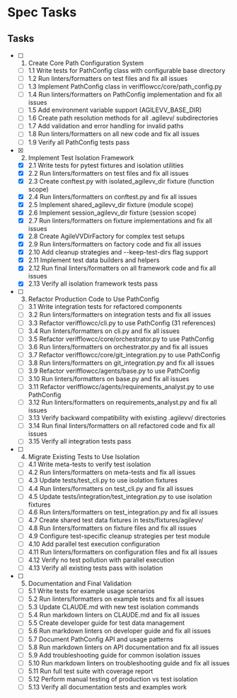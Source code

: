 # Spec Tasks

## Tasks

- [ ] 1. Create Core Path Configuration System

  - [ ] 1.1 Write tests for PathConfig class with configurable base directory
  - [ ] 1.2 Run linters/formatters on test files and fix all issues
  - [ ] 1.3 Implement PathConfig class in verifflowcc/core/path_config.py
  - [ ] 1.4 Run linters/formatters on PathConfig implementation and fix all issues
  - [ ] 1.5 Add environment variable support (AGILEVV_BASE_DIR)
  - [ ] 1.6 Create path resolution methods for all .agilevv/ subdirectories
  - [ ] 1.7 Add validation and error handling for invalid paths
  - [ ] 1.8 Run linters/formatters on all new code and fix all issues
  - [ ] 1.9 Verify all PathConfig tests pass

- [x] 2. Implement Test Isolation Framework

  - [x] 2.1 Write tests for pytest fixtures and isolation utilities
  - [x] 2.2 Run linters/formatters on test files and fix all issues
  - [x] 2.3 Create conftest.py with isolated_agilevv_dir fixture (function scope)
  - [x] 2.4 Run linters/formatters on conftest.py and fix all issues
  - [x] 2.5 Implement shared_agilevv_dir fixture (module scope)
  - [x] 2.6 Implement session_agilevv_dir fixture (session scope)
  - [x] 2.7 Run linters/formatters on fixture implementations and fix all issues
  - [x] 2.8 Create AgileVVDirFactory for complex test setups
  - [x] 2.9 Run linters/formatters on factory code and fix all issues
  - [x] 2.10 Add cleanup strategies and --keep-test-dirs flag support
  - [x] 2.11 Implement test data builders and helpers
  - [x] 2.12 Run final linters/formatters on all framework code and fix all issues
  - [x] 2.13 Verify all isolation framework tests pass

- [ ] 3. Refactor Production Code to Use PathConfig

  - [ ] 3.1 Write integration tests for refactored components
  - [ ] 3.2 Run linters/formatters on integration tests and fix all issues
  - [ ] 3.3 Refactor verifflowcc/cli.py to use PathConfig (31 references)
  - [ ] 3.4 Run linters/formatters on cli.py and fix all issues
  - [ ] 3.5 Refactor verifflowcc/core/orchestrator.py to use PathConfig
  - [ ] 3.6 Run linters/formatters on orchestrator.py and fix all issues
  - [ ] 3.7 Refactor verifflowcc/core/git_integration.py to use PathConfig
  - [ ] 3.8 Run linters/formatters on git_integration.py and fix all issues
  - [ ] 3.9 Refactor verifflowcc/agents/base.py to use PathConfig
  - [ ] 3.10 Run linters/formatters on base.py and fix all issues
  - [ ] 3.11 Refactor verifflowcc/agents/requirements_analyst.py to use PathConfig
  - [ ] 3.12 Run linters/formatters on requirements_analyst.py and fix all issues
  - [ ] 3.13 Verify backward compatibility with existing .agilevv/ directories
  - [ ] 3.14 Run final linters/formatters on all refactored code and fix all issues
  - [ ] 3.15 Verify all integration tests pass

- [ ] 4. Migrate Existing Tests to Use Isolation

  - [ ] 4.1 Write meta-tests to verify test isolation
  - [ ] 4.2 Run linters/formatters on meta-tests and fix all issues
  - [ ] 4.3 Update tests/test_cli.py to use isolation fixtures
  - [ ] 4.4 Run linters/formatters on test_cli.py and fix all issues
  - [ ] 4.5 Update tests/integration/test_integration.py to use isolation fixtures
  - [ ] 4.6 Run linters/formatters on test_integration.py and fix all issues
  - [ ] 4.7 Create shared test data fixtures in tests/fixtures/agilevv/
  - [ ] 4.8 Run linters/formatters on fixture files and fix all issues
  - [ ] 4.9 Configure test-specific cleanup strategies per test module
  - [ ] 4.10 Add parallel test execution configuration
  - [ ] 4.11 Run linters/formatters on configuration files and fix all issues
  - [ ] 4.12 Verify no test pollution with parallel execution
  - [ ] 4.13 Verify all existing tests pass with isolation

- [ ] 5. Documentation and Final Validation

  - [ ] 5.1 Write tests for example usage scenarios
  - [ ] 5.2 Run linters/formatters on example tests and fix all issues
  - [ ] 5.3 Update CLAUDE.md with new test isolation commands
  - [ ] 5.4 Run markdown linters on CLAUDE.md and fix all issues
  - [ ] 5.5 Create developer guide for test data management
  - [ ] 5.6 Run markdown linters on developer guide and fix all issues
  - [ ] 5.7 Document PathConfig API and usage patterns
  - [ ] 5.8 Run markdown linters on API documentation and fix all issues
  - [ ] 5.9 Add troubleshooting guide for common isolation issues
  - [ ] 5.10 Run markdown linters on troubleshooting guide and fix all issues
  - [ ] 5.11 Run full test suite with coverage report
  - [ ] 5.12 Perform manual testing of production vs test isolation
  - [ ] 5.13 Verify all documentation tests and examples work
